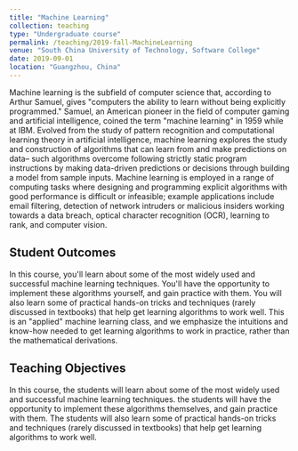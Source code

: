 ```yaml
---
title: "Machine Learning"
collection: teaching
type: "Undergraduate course"
permalink: /teaching/2019-fall-MachineLearning
venue: "South China University of Technology, Software College"
date: 2019-09-01
location: "Guangzhou, China"
---
```


Machine learning is the subfield of computer science that, according to Arthur Samuel, gives "computers the ability to learn without being explicitly programmed." Samuel, an American pioneer in the field of computer gaming and artificial intelligence, coined the term "machine learning" in 1959 while at IBM. Evolved from the study of pattern recognition and computational learning theory in artificial intelligence, machine learning explores the study and construction of algorithms that can learn from and make predictions on data– such algorithms overcome following strictly static program instructions by making data-driven predictions or decisions through building a model from sample inputs. Machine learning is employed in a range of computing tasks where designing and programming explicit algorithms with good performance is difficult or infeasible; example applications include email filtering, detection of network intruders or malicious insiders working towards a data breach, optical character recognition (OCR), learning to rank, and computer vision.

## Student Outcomes
In this course, you'll learn about some of the most widely used and successful machine learning techniques. You'll have the opportunity to implement these algorithms yourself, and gain practice with them. You will also learn some of practical hands-on tricks and techniques (rarely discussed in textbooks) that help get learning algorithms to work well. This is an "applied" machine learning class, and we emphasize the intuitions and know-how needed to get learning algorithms to work in practice, rather than the mathematical derivations.

## Teaching Objectives
In this course, the students will learn about some of the most widely used and successful machine learning techniques. the students will have the opportunity to implement these algorithms themselves, and gain practice with them. The students will also learn some of practical hands-on tricks and techniques (rarely discussed in textbooks) that help get learning algorithms to work well.


